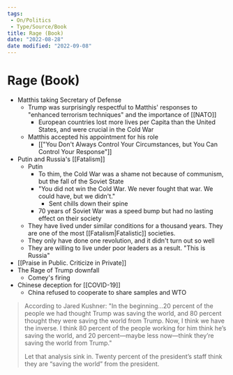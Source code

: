 ```yaml
---
tags:
 - On/Politics
 - Type/Source/Book
title: Rage (Book)
date: "2022-08-28"
date modified: "2022-09-08"
---
```


# Rage (Book)
- Matthis taking Secretary of Defense
	- Trump was surprisingly respectful to Matthis' responses to "enhanced terrorism techniques" and the importance of [[NATO]]
		- European countries lost more lives per Capita than the United States, and were crucial in the Cold War
	- Matthis accepted his appointment for his role
		- [["You Don't Always Control Your Circumstances, but You Can Control Your Response"]]
- Putin and Russia's [[Fatalism]]
	- Putin
		- To thim, the Cold War was a shame not because of communism, but the fall of the Soviet State
		- "You did not win the Cold War. We never fought that war. We could have, but we didn't."
			- Sent chills down their spine
		- 70 years of Soviet War was a speed bump but had no lasting effect on their society
	- They have lived under similar conditions for a thousand years. They are one of the most [[Fatalism|Fatalistic]] societies.
	- They only have done one revolution, and it didn't turn out so well
	- They are willing to live under poor leaders as a result. "This is Russia"
- [[Praise in Public. Criticize in Private]]
- The Rage of Trump downfall
	- Comey's firing
- Chinese deception for [[COVID-19]]
	- China refused to cooperate to share samples and WTO
> According to Jared Kushner: "In the beginning…20 percent of the people we had thought Trump was saving the world, and 80 percent thought they were saving the world from Trump. Now, I think we have the inverse. I think 80 percent of the people working for him think he’s saving the world, and 20 percent—maybe less now—think they’re saving the world from Trump." 
> 
> Let that analysis sink in. Twenty percent of the president’s staff think they are “saving the world” from the president.